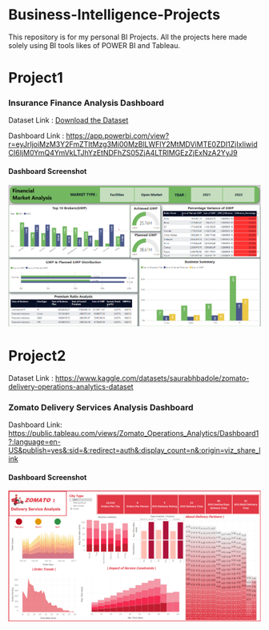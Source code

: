 # Business-Intelligence-Projects
This repository is for my personal BI Projects. All the projects here  made  solely using BI tools likes of POWER BI and Tableau.

# Project1
### Insurance Finance Analysis Dashboard
Dataset Link : [Download the Dataset](Dataset\insurance_data.xlsx)


   Dashboard Link : https://app.powerbi.com/view?r=eyJrIjoiMzM3Y2FmZTItMzg3Mi00MzBlLWFlY2MtMDViMTE0ZDI1ZjIxIiwidCI6IjM0YmQ4YmVkLTJhYzEtNDFhZS05ZjA4LTRlMGEzZjExNzA2YyJ9
  
#### Dashboard Screenshot
   
![Dashboard](Insurance_BI_Project\Insurance_Data_Dashboard.png)

# Project2
Dataset Link :  https://www.kaggle.com/datasets/saurabhbadole/zomato-delivery-operations-analytics-dataset
### Zomato Delivery Services Analysis Dashboard
Dashboard Link: https://public.tableau.com/views/Zomato_Operations_Analytics/Dashboard1?:language=en-US&publish=yes&:sid=&:redirect=auth&:display_count=n&:origin=viz_share_link
  
#### Dashboard Screenshot
   
![Dashboard Preview](Zomato_Operations_BI_Project\Zomato_Delivery_Analysis.png)


